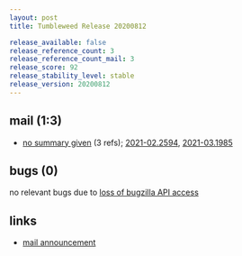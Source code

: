 ```yaml
---
layout: post
title: Tumbleweed Release 20200812

release_available: false
release_reference_count: 3
release_reference_count_mail: 3
release_score: 92
release_stability_level: stable
release_version: 20200812
---
```


## mail (1:3)

- [no summary given](https://github.com/boombatower/tumbleweed-review/issues/10) (3 refs); [2021-02.2594](https://github.com/boombatower/tumbleweed-review/issues/10), [2021-03.1985](https://github.com/boombatower/tumbleweed-review/issues/10)

## bugs (0)

<!--more-->

no relevant bugs due to [loss of bugzilla API access](https://bugzilla.opensuse.org/show_bug.cgi?id=1157722)



## links

- [mail announcement](https://github.com/boombatower/tumbleweed-review/issues/10)
